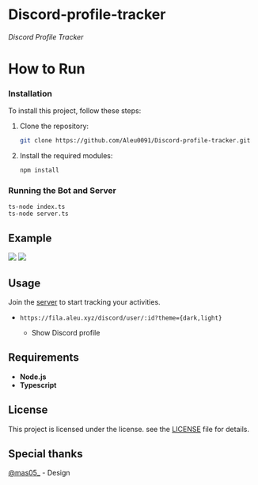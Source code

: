 # Discord-profile-tracker

###### Discord Profile Tracker

# How to Run

### Installation

To install this project, follow these steps:

1. Clone the repository:

    ```bash
    git clone https://github.com/Aleu0091/Discord-profile-tracker.git
    ```

2. Install the required modules:

    ```bash
    npm install
    ```


### Running the Bot and Server

    ts-node index.ts
    ts-node server.ts
## Example

![](https://fila.aleu.xyz/discord/user/739673575929282571?theme=dark?v2) ![](https://fila.aleu.xyz/discord/user/739673575929282571?theme=light&&v2)

## Usage

Join the [server](https://discord.gg/rwsHDTcZbe) to start tracking your activities.

- `https://fila.aleu.xyz/discord/user/:id?theme={dark,light}`

    - Show Discord profile

## Requirements

-   **Node.js**
-   **Typescript**

## License

This project is licensed under the license. see the [LICENSE](LICENSE) file for details.

## Special thanks
[@mas05_](https://github.com/ingyu0413) - Design 



